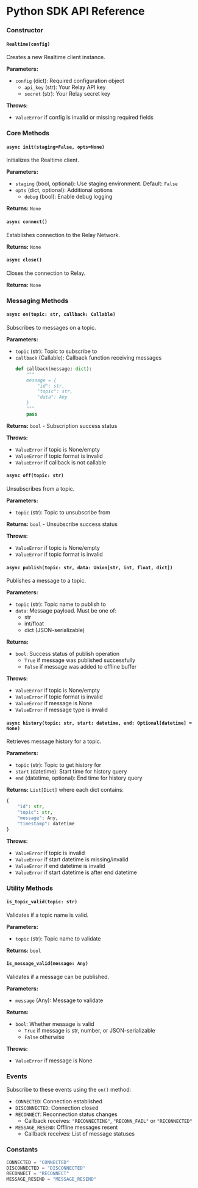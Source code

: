 # Python SDK API Reference

### Constructor

#### `Realtime(config)`

Creates a new Realtime client instance.

**Parameters:**
- `config` (dict): Required configuration object
  - `api_key` (str): Your Relay API key
  - `secret` (str): Your Relay secret key

**Throws:**
- `ValueError` if config is invalid or missing required fields

### Core Methods

#### `async init(staging=False, opts=None)`

Initializes the Realtime client.

**Parameters:**
- `staging` (bool, optional): Use staging environment. Default: `False`
- `opts` (dict, optional): Additional options
  - `debug` (bool): Enable debug logging

**Returns:** `None`

#### `async connect()`

Establishes connection to the Relay Network.

**Returns:** `None`

#### `async close()`

Closes the connection to Relay.

**Returns:** `None`

### Messaging Methods

#### `async on(topic: str, callback: Callable)`

Subscribes to messages on a topic.

**Parameters:**
- `topic` (str): Topic to subscribe to
- `callback` (Callable): Callback function receiving messages
  ```python
  def callback(message: dict):
      """
      message = {
          "id": str,
          "topic": str,
          "data": Any
      }
      """
      pass
  ```

**Returns:** `bool` - Subscription success status

**Throws:**
- `ValueError` if topic is None/empty
- `ValueError` if topic format is invalid
- `ValueError` if callback is not callable

#### `async off(topic: str)`

Unsubscribes from a topic.

**Parameters:**
- `topic` (str): Topic to unsubscribe from

**Returns:** `bool` - Unsubscribe success status

**Throws:**
- `ValueError` if topic is None/empty
- `ValueError` if topic format is invalid

#### `async publish(topic: str, data: Union[str, int, float, dict])`

Publishes a message to a topic.

**Parameters:**
- `topic` (str): Topic name to publish to
- `data`: Message payload. Must be one of:
  - str
  - int/float
  - dict (JSON-serializable)

**Returns:** 
- `bool`: Success status of publish operation
  - `True` if message was published successfully
  - `False` if message was added to offline buffer

**Throws:**
- `ValueError` if topic is None/empty
- `ValueError` if topic format is invalid
- `ValueError` if message is None
- `ValueError` if message type is invalid

#### `async history(topic: str, start: datetime, end: Optional[datetime] = None)`

Retrieves message history for a topic.

**Parameters:**
- `topic` (str): Topic to get history for
- `start` (datetime): Start time for history query
- `end` (datetime, optional): End time for history query

**Returns:** `List[Dict]` where each dict contains:
```python
{
    "id": str,
    "topic": str,
    "message": Any,
    "timestamp": datetime
}
```

**Throws:**
- `ValueError` if topic is invalid
- `ValueError` if start datetime is missing/invalid
- `ValueError` if end datetime is invalid
- `ValueError` if start datetime is after end datetime

### Utility Methods

#### `is_topic_valid(topic: str)`

Validates if a topic name is valid.

**Parameters:**
- `topic` (str): Topic name to validate

**Returns:** `bool`

#### `is_message_valid(message: Any)`

Validates if a message can be published.

**Parameters:**
- `message` (Any): Message to validate

**Returns:**
- `bool`: Whether message is valid
  - `True` if message is str, number, or JSON-serializable
  - `False` otherwise

**Throws:**
- `ValueError` if message is None

### Events

Subscribe to these events using the `on()` method:

- `CONNECTED`: Connection established
- `DISCONNECTED`: Connection closed
- `RECONNECT`: Reconnection status changes
  - Callback receives: `"RECONNECTING"`, `"RECONN_FAIL"` or `"RECONNECTED"`
- `MESSAGE_RESEND`: Offline messages resent
  - Callback receives: List of message statuses

### Constants

```python
CONNECTED = "CONNECTED"
DISCONNECTED = "DISCONNECTED"
RECONNECT = "RECONNECT" 
MESSAGE_RESEND = "MESSAGE_RESEND"
```